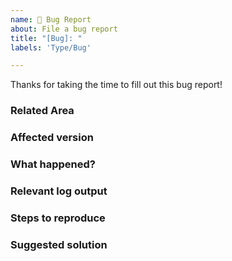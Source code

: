 ```yaml
---
name: 🐞 Bug Report
about: File a bug report
title: "[Bug]: "
labels: 'Type/Bug'

---
```

Thanks for taking the time to fill out this bug report!

### Related Area
<!-- Uncomment relevant area in Choreo you are reporting the bug against-->

<!--Area/ManagingDevelopment (Develop, deploy, test, component listing etc.) -->
<!--Area/APIM  -->
<!--Area/Observability  -->
<!--Area/AI  -->
<!--Area/LowCode  -->
<!--Area/Connectors  -->
<!--Area/CodeReuse (Publishing reusable connectors, triggers and other artefact to the marketplace) -->
<!--Area/Samples (Getting started samples) -->
<!--Area/Insights  -->
<!--Area/Auth  -->
<!--Area/Billing  -->
<!--Area/CodeServer  -->
<!--Area/DocSite  -->
<!--Area/Other (None Listed Above) -->

### Affected version
<!-- Uncomment the environment you are reporting the bug against.  -->

<!--Env/Development -->
<!--Env/Staging  -->
<!--Env/Production -->

### What happened?
<!-- Also tell us, what did you expect to happen? -->

### Relevant log output
<!-- Please copy and paste any relevant log output. Include back-ticks. -->

### Steps to reproduce 
<!-- Mention in point form, include images if required. -->

### Suggested solution
<!-- If you already have a suggestion solution, please mention.  -->
